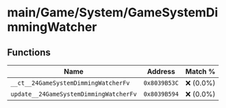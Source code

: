 # main/Game/System/GameSystemDimmingWatcher

## Functions

| Name | Address | Match % |
|------|---------|---------|
| `__ct__24GameSystemDimmingWatcherFv` | `0x8039B53C` | :x: (0.0%) |
| `update__24GameSystemDimmingWatcherFv` | `0x8039B594` | :x: (0.0%) |